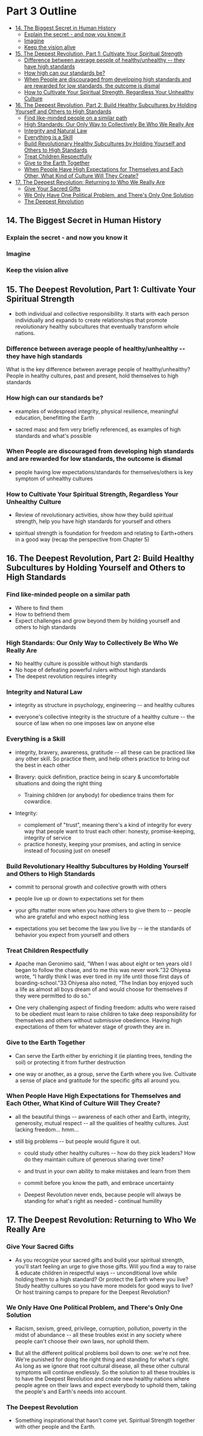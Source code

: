 # Part 3 Outline

<toc/>

* [14. The Biggest Secret in Human History](#14.-the-biggest-secret-in-human-history)
  * [Explain the secret - and now you know it](#explain-the-secret---and-now-you-know-it)
  * [Imagine](#imagine)
  * [Keep the vision alive](#keep-the-vision-alive)
* [15. The Deepest Revolution, Part 1: Cultivate Your Spiritual Strength](#15.-the-deepest-revolution-part-1-cultivate-your-spiritual-strength)
  * [Difference between average people of healthy/unhealthy -- they have high standards](#difference-between-average-people-of-healthy/unhealthy----they-have-high-standards)
  * [How high can our standards be?](#how-high-can-our-standards-be?)
  * [When People are discouraged from developing high standards and are rewarded for low standards, the outcome is dismal](#when-people-are-discouraged-from-developing-high-standards-and-are-rewarded-for-low-standards-the-outcome-is-dismal)
  * [How to Cultivate Your Spiritual Strength, Regardless Your Unhealthy Culture](#how-to-cultivate-your-spiritual-strength-regardless-your-unhealthy-culture)
* [16. The Deepest Revolution, Part 2: Build Healthy Subcultures by Holding Yourself and Others to High Standards](#16.-the-deepest-revolution-part-2-build-healthy-subcultures-by-holding-yourself-and-others-to-high-standards)
  * [Find like-minded people on a similar path](#find-like-minded-people-on-a-similar-path)
  * [High Standards: Our Only Way to Collectively Be Who We Really Are](#high-standards-our-only-way-to-collectively-be-who-we-really-are)
  * [Integrity and Natural Law](#integrity-and-natural-law)
  * [Everything is a Skill](#everything-is-a-skill)
  * [Build Revolutionary Healthy Subcultures by Holding Yourself and Others to High Standards](#build-revolutionary-healthy-subcultures-by-holding-yourself-and-others-to-high-standards)
  * [Treat Children Respectfully](#treat-children-respectfully)
  * [Give to the Earth Together](#give-to-the-earth-together)
  * [When People Have High Expectations for Themselves and Each Other, What Kind of Culture Will They Create?](#when-people-have-high-expectations-for-themselves-and-each-other-what-kind-of-culture-will-they-create?)
* [17. The Deepest Revolution: Returning to Who We Really Are](#18.-the-deepest-revolution-returning-to-who-we-really-are)
  * [Give Your Sacred Gifts](#give-your-sacred-gifts)
  * [We Only Have One Political Problem, and There's Only One Solution](#we-only-have-one-political-problem-and-theres-only-one-solution)
  * [The Deepest Revolution](#the-deepest-revolution)
<toc/>

## 14. The Biggest Secret in Human History

### Explain the secret - and now you know it

### Imagine

### Keep the vision alive

## 15. The Deepest Revolution, Part 1: Cultivate Your Spiritual Strength

* both individual and collective responsibility. It starts with each person individually and expands to create relationships that promote revolutionary healthy subcultures that eventually transform whole nations. 

### Difference between average people of healthy/unhealthy -- they have high standards

What is the key difference between average people of healthy/unhealthy? People in healthy cultures, past and present, hold themselves to high standards

### How high can our standards be?

* examples of widespread integrity, physical resilience, meaningful education, benefitting the Earth

* sacred masc and fem very briefly referenced, as examples of high standards and what's possible

### When People are discouraged from developing high standards and are rewarded for low standards, the outcome is dismal

* people having low expectations/standards for themselves/others is key symptom of unhealthy cultures

### How to Cultivate Your Spiritual Strength, Regardless Your Unhealthy Culture

* Review of revolutionary activities, show how they build spiritual strength, help you have high standards for yourself and others

* spiritual strength is foundation for freedom and relating to Earth+others in a good way (recap the perspective from Chapter 5)

## 16. The Deepest Revolution, Part 2: Build Healthy Subcultures by Holding Yourself and Others to High Standards

### Find like-minded people on a similar path
* Where to find them
* How to befriend them 
* Expect challenges and grow beyond them by holding yourself and others to high standards

### High Standards: Our Only Way to Collectively Be Who We Really Are
* No healthy culture is possible without high standards
* No hope of defeating powerful rulers without high standards
* The deepest revolution requires integrity

### Integrity and Natural Law

* integrity as structure in psychology, engineering -- and healthy cultures

* everyone's collective integrity is the structure of a healthy culture -- the source of law when no one imposes law on anyone else

### Everything is a Skill

* integrity, bravery, awareness, gratitude -- all these can be practiced like any other skill. So practice them, and help others practice to bring out the best in each other

* Bravery: quick definition, practice being in scary & uncomfortable situations and doing the right thing

  * Training children (or anybody) for obedience trains them for cowardice. 

* Integrity: 
    * complement of "trust", meaning there's a kind of integrity for every way that people want to trust each other: honesty, promise-keeping, integrity of service
    * practice honesty, keeping your promises, and acting in service instead of focusing just on oneself

### Build Revolutionary Healthy Subcultures by Holding Yourself and Others to High Standards

* commit to personal growth and collective growth with others

* people live up or down to expectations set for them

* your gifts matter more when you have others to give them to -- people who are grateful and who expect nothing less

* expectations you set become the law you live by -- ie the standards of behavior you expect from yourself and others

### Treat Children Respectfully

* Apache man Geronimo said, “When I was about eight or ten years old I began to follow the chase, and to me this was never work.”32 Ohiyesa wrote, “I hardly think I was ever tired in my life until those first days of boarding-school.”33 Ohiyesa also noted, “The Indian boy enjoyed such a life as almost all boys dream of and would choose for themselves if they were permitted to do so.”

* One very challenging aspect of finding freedom: adults who were raised to be obedient must learn to raise children to take deep responsibility for themselves and others without submissive obedience. Having high expectations of them for whatever stage of growth they are in.

### Give to the Earth Together

* Can serve the Earth either by enriching it (ie planting trees, tending the soil) or protecting it from further destruction

* one way or another, as a group, serve the Earth where you live. Cultivate a sense of place and gratitude for the specific gifts all around you.

### When People Have High Expectations for Themselves and Each Other, What Kind of Culture Will They Create?

* all the beautiful things -- awareness of each other and Earth, integrity, generosity, mutual respect -- all the qualities of healthy cultures. Just lacking freedom... hmm...

* still big problems -- but people would figure it out.

  * could study other healthy cultures -- how do they pick leaders? How do they maintain culture of generous sharing over time?

  * and trust in your own ability to make mistakes and learn from them

  * commit before you know the path, and embrace uncertainty

  * Deepest Revolution never ends, because people will always be standing for what's right as needed - continual humility

## 17. The Deepest Revolution: Returning to Who We Really Are

### Give Your Sacred Gifts

* As you recognize your sacred gifts and build your spiritual strength, you'll start feeling an urge to give those gifts. Will you find a way to raise & educate children in respectful ways -- unconditional love while holding them to a high standard? Or protect the Earth where you live? Study healthy cultures so you have more models for good ways to live? Or host training camps to prepare for the Deepest Revolution?

### We Only Have One Political Problem, and There's Only One Solution

* Racism, sexism, greed, privilege, corruption, pollution, poverty in the midst of abundance -- all these troubles exist in any society where people can't choose their own laws, nor uphold them.

* But all the different political problems boil down to one: we're not free. We're punished for doing the right thing and standing for what's right. As long as we ignore that root cultural disease, all these other cultural symptoms will continue endlessly. So the solution to all these troubles is to have the Deepest Revolution and create new healthy nations where people agree on their laws and expect everybody to uphold them, taking the people's and Earth's needs into account.

### The Deepest Revolution

* Something inspirational that hasn't come yet. Spiritual Strength together with other people and the Earth.

<div style="break-after:page"></div>
